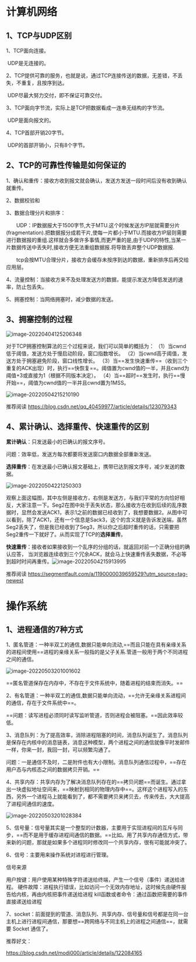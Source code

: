 # 计算机网络

## 1、TCP与UDP区别

1、TCP面向连接。

​      UDP是无连接的。

2、TCP提供可靠的服务，也就是说，通过TCP连接传送的数据，无差错，不丢失，不重复，且按序到达。

​      UDP尽最大努力交付，即不保证可靠交付。

3、TCP面向字节流，实际上是TCP把数据看成一连串无结构的字节流。

​      UDP是面向报文的。

4、TCP首部开销20字节。

​      UDP的首部开销小，只有8个字节。

## 2、TCP的可靠性传输是如何保证的

1、确认和重传：接收方收到报文就会确认，发送方发送一段时间后没有收到确认就重传。

2、数据校验和

3、数据合理分片和排序：

　　UDP：IP数据报大于1500字节,大于MTU.这个时候发送方IP层就需要分片(fragmentation).把数据报分成若干片,使每一片都小于MTU.而接收方IP层则需要进行数据报的重组.这样就会多做许多事情,而更严重的是,由于UDP的特性,当某一片数据传送中丢失时,接收方便无法重组数据报.将导致丢弃整个UDP数据报.

　　tcp会按MTU合理分片，接收方会缓存未按序到达的数据，重新排序后再交给应用层。

4、流量控制：当接收方来不及处理发送方的数据，能提示发送方降低发送的速率，防止包丢失。

5、拥塞控制：当网络拥塞时，减少数据的发送。

## 3、拥塞控制的过程

![image-20220404125206348](计算机基础.assets/image-20220404125206348.png)

对于TCP拥塞控制算法的三个过程来说，我们可以简单的概括为：
（1）当cwnd低于阈值，发送方处于慢启动阶段，窗口指数增长。
（2）当cwnd高于阈值，发送方处于拥塞避免阶段，窗口线性增长。
（3）当==发生快速重传==（收到三个重复的ACK出现）时，执行==快恢复==。阈值置为cwnd值的一半，并且cwnd为阈值+3或直接为1（根据不同版本决定）。
（4）当==超时==发生时，执行==慢开始==，阈值为cwnd值的一半并且cwnd置为1MSS。

![image-20220504215210190](计算机基础.assets/image-20220504215210190.png)

推荐阅读 https://blog.csdn.net/qq_40459977/article/details/123079343



## 4、累计确认、选择重传、快速重传的区别

**累计确认**：只发送最小的已确认的报文序号。

问题：效率低，发送方每次都要将发送窗口内数据全部重新发送。

**选择重传**：在发送最小已确认报文基础上，携带已达到报文序号，减少发送的数据。

![image-20220504221250303](计算机基础.assets/image-20220504221250303.png)

​        观察上面这幅图，其中左侧是接收方，右侧是发送方，与我们平常的方向恰好相反，大家注意一下。Seg2在图中处于丢失状态，那么接收方在收到后续的乱序数据时，显然会发送ACK1，表示1之前的数据已经收到了，我想要数据2。从图中可以看到，除了ACK1，还有一个信息是Sack3，这个的含义就是告诉发送端，虽然Seg2丢失了，但是我已经收到了Seg3，所以你之后超时重传的话，只需要把Seg2重传一下就好了。从而实现了TCP的**选择重传**。



**快速重传**：接收者如果接收到一个乱序的分组的话，就返回对前一个正确分组的确认应答，
当浏览器连续收到三个冗余ACK，就会马上快速重传丢失数据，不必等到超时时间再重传。![image-20220504215913995](计算机基础.assets/image-20220504215913995.png)

推荐阅读  https://segmentfault.com/a/1190000039659529?utm_source=tag-newest



# 操作系统

## 1、进程通信的7种方式

1、匿名管道：一种半双工的通信,数据只能单向流动,==而且只能在具有亲缘关系的进程间使用==进程的亲缘关系一般指的是父子关系.管道一般用于两个不同进程之间的通信。

![image-20220503201001602](计算机基础.assets/image-20220503201001602.png)

==匿名管道保存在内存中，不存在于文件系统中，随着进程的结束而消失。==

2、有名管道：一种半双工的通信,数据只能单向流动，==允许无亲缘关系进程间的通信，存在于文件系统中==。

==问题：读写进程必须同时读写监听管道，否则进程会被阻塞。==因此效率较低。

3、消息队列：为了提高效率，消除进程阻塞的时间，消息队列诞生了。消息队列是保存在内核中的消息链表，消息这种模型，两个进程之间的通信就像平时发邮件一样，你来一封，我回一封，可以频繁沟通了。

问题：一是通信不及时，二是附件也有大小限制。消息队列通信过程中，==存在用户态与内核态之间的数据拷贝开销。==

4、共享内存：共享内存为了解决消息队列存在的==拷贝问题==而诞生。通过拿出一块虚拟地址空间来，==映射到相同的物理内存中==。这样这个进程写入的东西，另外一个进程马上就能看到了，都不需要拷贝来拷贝去，传来传去，大大提高了进程间通信的速度。

![image-20220503201028384](计算机基础.assets/image-20220503201028384.png)

5、信号量：信号量其实是一个整型的计数器，主要用于实现进程间的互斥与同步，==而不是用于缓存进程间通信的数据。==比如。用了共享内存通信方式，带来新的问题，那就是如果多个进程同时修改同一个共享内存，很有可能就冲突了。

6、信号：主要用来操作系统对进程进行管理。

信号来源

用户按键：用户使用某种特殊字符递送给终端，产生一个信号（事件）递送给进程。
硬件故障：进程执行错误，比如访问一个无效内存地址，这时候先由硬件报告给内核，再由内核把事件递送给进程
kill函数或者命令：通过函数把需要的事件直接递送给进程

7、socket：前面提到的管道、消息队列、共享内存、信号量和信号都是在同一台主机上进行进程间通信，那要想==跨网络与不同主机上的进程之间通信==，就需要 Socket 通信了。

推荐好文：

https://blog.csdn.net/modi000/article/details/122084165